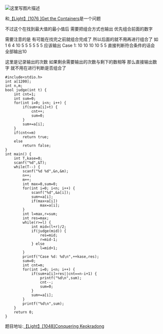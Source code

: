 ![这里写图片描述](http://img.blog.csdn.net/20160422084227446)

和[【Light】[1076 ]Get the Containers](http://blog.csdn.net/u011493189/article/details/51213017)是一个问题

不过这个在找到最大值的最小值后
需要把组合方式也输出
优先组合前面的数字

需要注意的是
有可能在找完之前就组合完成了
所以后面的就不用再进行组合了
如
1
6 4
10
5
5
5
5
5
5
应该输出
Case 1: 10
10
10
10
5
5
直接判断符合条件的话会全部输出10

这里是记录输出的次数
如果剩余需要输出的次数与剩下的数相等
那么直接输出数字
就不用在进行判断是否组合了

```
#include<stdio.h>
int a[1200];
int n,m;
bool judge(int t) {
	int cnt=1;
	int sum=0;
	for(int i=0; i<n; i++) {
		if(sum+a[i]>t) {
			cnt++;
			sum=0;
		}
		sum+=a[i];
	}
	if(cnt<=m)
		return true;
	else
		return false;
}
int main() {
	int T,kase=0;
	scanf("%d",&T);
	while(T--) {
		scanf("%d %d",&n,&m);
		n++;
		m++;
		int max=0,sum=0;
		for(int i=0; i<n; i++) {
			scanf("%d",&a[i]);
			sum+=a[i];
			if(max<a[i])
				max=a[i];
		}
		int l=max,r=sum;
		int res=max;
		while(r>=l) {
			int mid=(l+r)/2;
			if(judge(mid)) {
				res=mid;
				r=mid-1;
			} else
				l=mid+1;
		}
		printf("Case %d: %d\n",++kase,res);
		sum=0;
		int cnt=m;
		for(int i=0; i<n; i++) {
			if(sum+a[i]>res||cnt==n-i+1) {
				printf("%d\n",sum);
				cnt--;
				sum=0;
			}
			sum+=a[i];
		}
		printf("%d\n",sum);
	}
	return 0;
}
```
题目地址:[【Light】[1048]Conquering Keokradong](http://lightoj.com/volume_showproblem.php?problem=1048)